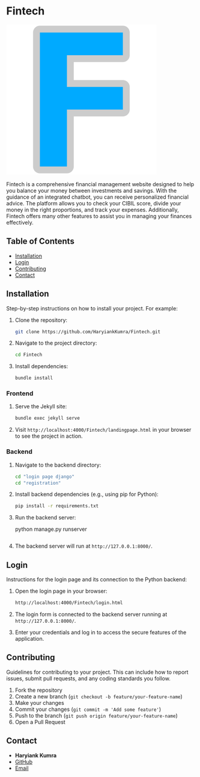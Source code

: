 # Fintech

![Fintech Logo](hacky/Monances/images/logo.svg)

Fintech is a comprehensive financial management website designed to help you balance your money between investments and savings. With the guidance of an integrated chatbot, you can receive personalized financial advice. The platform allows you to check your CIBIL score, divide your money in the right proportions, and track your expenses. Additionally, Fintech offers many other features to assist you in managing your finances effectively.

## Table of Contents

- [Installation](#installation)
- [Login](#login)
- [Contributing](#contributing)
- [Contact](#contact)

## Installation

Step-by-step instructions on how to install your project. For example:

1. Clone the repository:
    ```sh
    git clone https://github.com/HaryiankKumra/Fintech.git
    ```
2. Navigate to the project directory:
    ```sh
    cd Fintech
    ```
3. Install dependencies:
    ```sh
    bundle install
    ```


### Frontend

1. Serve the Jekyll site:
    ```sh
    bundle exec jekyll serve
    ```

2. Visit `http://localhost:4000/Fintech/landingpage.html` in your browser to see the project in action.

### Backend

1. Navigate to the backend directory:
    ```sh
    cd "login page django"
    cd "registration" 
    ```

2. Install backend dependencies (e.g., using pip for Python):
    ```sh
    pip install -r requirements.txt
    ```

3. Run the backend server:

   
    python manage.py runserver
    ```

4. The backend server will run at `http://127.0.0.1:8000/`.

## Login

Instructions for the login page and its connection to the Python backend:

1. Open the login page in your browser:
    ```sh
    http://localhost:4000/Fintech/login.html
    ```

2. The login form is connected to the backend server running at `http://127.0.0.1:8000/`.

3. Enter your credentials and log in to access the secure features of the application.

## Contributing

Guidelines for contributing to your project. This can include how to report issues, submit pull requests, and any coding standards you follow.

1. Fork the repository
2. Create a new branch (`git checkout -b feature/your-feature-name`)
3. Make your changes
4. Commit your changes (`git commit -m 'Add some feature'`)
5. Push to the branch (`git push origin feature/your-feature-name`)
6. Open a Pull Request

## Contact

- **Haryiank Kumra**
- [GitHub](https://github.com/HaryiankKumra)
- [Email](mailto:hkumra_be23@thapar.edu)
